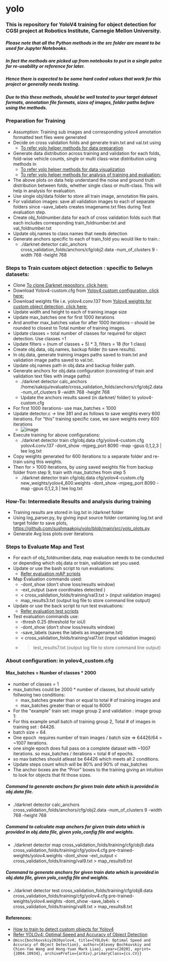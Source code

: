 # yolo

### This is repository for YoloV4 training for object detection for CGSI project at Robotics Institute, Carnegie Mellon University.

##### Please note that all the Python methods in the src folder are meant to be used for Jupyter Notebooks.
##### In fact the methods are picked up from notebooks to put in a single palce for re-usability or reference for later.  
##### Hence there is expected to be some hard coded values that work for this project or generally needs testing.
##### Due to this these methods, should be well tested to your target dataset formats, annotation file formats, sizes of images, folder paths before using the methods.

### Preparation for Training
* Assumption: Training sub images and corresponding yolov4 annotation formatted text files were generated
* Decide on cross validation folds and generate train.txt and val.txt using 
    * [To refer yolo helper methods for data preparation](https://github.com/sushmaakoju/yolo/blob/main/src/yolohelper.py)
* Generate data distribution across training and validation for each folds, fold-wise vehicle counts, single or multi class-wise distribution using methods in
    * [To refer yolo helper methods for data visualization](https://github.com/sushmaakoju/yolo/blob/main/src/plots_for_dataset.py)
    * [To refer yolo helper methods for analysis of training and evaluation:](https://github.com/sushmaakoju/yolo/blob/main/src/yolohelper.py) 
* The above plots on data help understand the noise and ground truth distribution between folds, whether single class or multi-class. This will help in analysis for evaluation.
* Use single obj/data folder to store all train image, annotation file pairs.
* For validation images: save all validation images to each of separate folders since –save_labels creates imagename.txt files during Test evaluation step.
* Create obj_foldnumber.data for each of cross validation folds such that each includes corresponding train_foldnumber.txt and val_foldnumber.txt
* Update obj.names to class names that needs detection
* Generate anchors specific to each of train_fold you would like to train.:
    * ./darknet detector calc_anchors cross_validation_folds/anchors/cfg/obj2.data -num_of_clusters 9 -width 768 -height 768

### Steps to Train custom object detection : specific to Selwyn datasets:
* Clone [To clone Darknet repository, click here:](https://github.com/AlexeyAB/darknet)
* Download Yolov4-custom.cfg from [Yolov4 custom configuration, click here:](https://github.com/AlexeyAB/darknet/blob/master/cfg/yolov4-custom.cfg) 
* Download weights file i.e. yolov4.conv.137 from  [Yolov4 weights for custom object detection, click here:](https://github.com/AlexeyAB/darknet/releases/download/darknet_yolo_v3_optimal/yolov4.conv.137 )
* Update width and height to each of training image size
* Update max_batches one for first 1000 iterations
* And another max_batches value for after 1000 iterations – should be rounded to closest to Total number of training images.
* Update classes = total number of classes for required for object detection. Use classes =1
* Update filters = (num of classes + 5) * 3, filters = 18 (for 1 class)
* Create obj.data, obj.names, backup folder (to save results).
* In obj.data, generate training images paths saved to train.txt and validation image paths saved to val.txt.
* Update obj.names path in obj.data and backup folder path.
* Generate anchors for obj.data configuration (consisting of train and validation text files with image paths)
    * ./darknet detector calc_anchors /home/sakoju/evaluate/cross_validation_folds/anchors/cfg/obj2.data -num_of_clusters 9 -width 768 -height 768
    * Update the anchors results saved (in darknet/ folder) to yolov4-custom.cfg
* For first 1000 iterations- use max_batches = 1000
* Update detector.c -> line 381 and as follows to save weights every 600 iterations. For “this” training specific case, we save weights every 600 iterations
    * ![image](https://user-images.githubusercontent.com/8979477/119887462-30882280-bf02-11eb-88ab-3af931d7cbc1.png)
* Execute training for above configurations:
    * ./darknet detector train cfg/obj.data cfg/yolov4-custom.cfg  yolov4.conv.137 -dont_show -mjpeg_port 8090 -map -gpus 0,1,2,3 | tee log.txt
* Copy weights generated for 600 iterations to a separate folder and re-train using this weights.
* Then for > 1000 iterations, by using saved weights file from backup folder from step 9, train with max_batches from step 5
    * ./darknet detector train cfg/obj.data cfg/yolov4-custom.cfg  new_weights/yolov4_600.weights -dont_show -mjpeg_port 8090 -map -gpus 0,1,2,3 | tee log.txt

### How-To: Intermediate Results and analysis during training
* Training results are stored in log.txt in /darknet folder
* Using log_parser.py, by giving input source folder containing log.txt and target folder to save plots, https://github.com/sushmaakoju/yolo/blob/main/src/yolo_plots.py 
* Generate Avg loss plots over iterations

### Steps to Evaluate Map and Test
* For each of obj_foldnumber.data, map evaluation needs to be conducted or depending which obj.data or train, validation set you used.
* Update or use the bash script to run evaluations: 
    * [Refer evaluation mAP scripts](https://github.com/sushmaakoju/yolo/blob/main/scripts/evaluate_map.sh)
* Map Evaluation commands used:
    * -dont_show (don’t show loss/results window)
    * -ext_output (save coordinates detected )
    * < cross_validation_folds/training/val3.txt > (input validation images)
    * map_results3.txt (output log file to store command line output)
* Update or use the back script to run test evaluations:
    * [Refer evaluation test scripts](https://github.com/sushmaakoju/yolo/blob/main/scripts/evaluate_test_yolov4.sh)
* Test evaluation commands use: 
    * -thresh 0.25 (threshold for ioU)
    * -dont_show (don’t show loss/results window)
    * -save_labels  (saves the labels as imagename.txt)
    * < cross_validation_folds/training/val7.txt  (input validation images)
    * > test_results7.txt (output log file to store command line output)

### About configuration: in yolov4_custom.cfg 
#### Max_batches = Number of classes * 2000
* number of classes = 1
* max_batches could be 2000 * number of classes, but should satisfy follwoing two conditions:
    * max_batches greater than or equal to total # of training images and 
    * max_batches greater than or equal to 6000
* For the "example" train set: image group 2 and validation : image group 1: 
* For this example small batch of training group 2, Total # of images in training set : 64426. 
* batch size = 64. 
* One epoch  requires number of train images / batch size => 64426/64 = ~1007 iterations. 
* one single epoch does full pass on a complete dataset with ~1007 iterations. so max_batches / iterations = total # of epochs. 
* so max batches should atleast be 64426 which meets all 2 conditions. 
* Update steps count which will be 80% and 90% of max_batches
* The anchor boxes are the “Prior” boxes to the training giving an intuition to look for objects that fit those sizes.

##### Command to generate anchors for given train data which is provided in obj.data file.
* ./darknet detector calc_anchors cross_validation_folds/anchors/cfg/obj2.data -num_of_clusters 9 -width 768 -height 768

##### Command to calculate map anchors for given train data which is provided in obj.data file, given yolo_config file and weights.
* ./darknet detector map cross_validation_folds/training/cfg/obj9.data cross_validation_folds/training/cfg/yolov4.cfg pre-trained-weights/yolov4.weights -dont_show -ext_output < cross_validation_folds/training/val9.txt > map_results9.txt

##### Command to generate anchors for given train data which is provided in obj.data file, given yolo_config file and weights.
* ./darknet detector test  cross_validation_folds/training/cfg/obj8.data cross_validation_folds/training/cfg/yolov4.cfg pre-trained-weights/yolov4.weights -dont_show -save_labels < cross_validation_folds/training/val8.txt > map_results8.txt


#### References:
* [How to train to detect custom objects for Yolov4](https://github.com/AlexeyAB/darknet#how-to-train-to-detect-your-custom-objects)
* [Refer YOLOv4: Optimal Speed and Accuracy of Object Detection](https://arxiv.org/abs/2004.10934)
* `@misc{bochkovskiy2020yolov4, title={YOLOv4: Optimal Speed and Accuracy of Object Detection},
    author={Alexey Bochkovskiy and Chien-Yao Wang and Hong-Yuan Mark Liao}, year={2020},
    eprint={2004.10934}, archivePrefix={arXiv},primaryClass={cs.CV}}`